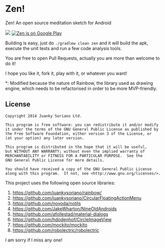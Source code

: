 # Zen!
Zen! An open source meditation sketch for Android

![](http://media.virbcdn.com/cdn_images/resize_1600x1600/92/d65d52c322f4a89a-zen-screenshot.png)
[![Zen is on Google Play](http://developer.android.com/images/brand/en_generic_rgb_wo_60.png)](https://play.google.com/store/apps/details?id=zen.meditation.android)

Building is easy, just do `./gradlew clean zen` and it will build the apk, execute the unit tests and run a few code analysis tools.

You are free to open Pull Requests, actually you are more than welcome to do it!

I hope you like it, fork it, play with it, or whatever you want!

*: Modified because the nature of Rainbow, the library used as drawing engine, which needs to be refactorised in order to be more MVP-friendly.

License
--------

    Copyright 2014 Juanky Soriano Ltd.

    This program is free software: you can redistribute it and/or modify
    it under the terms of the GNU General Public License as published by
    the Free Software Foundation, either version 3 of the License, or
    (at your option) any later version.

    This program is distributed in the hope that it will be useful,
    but WITHOUT ANY WARRANTY; without even the implied warranty of
    MERCHANTABILITY or FITNESS FOR A PARTICULAR PURPOSE.  See the
    GNU General Public License for more details.

    You should have received a copy of the GNU General Public License
    along with this program.  If not, see <http://www.gnu.org/licenses/>.

This project uses the following open source libraries:

1. https://github.com/juankysoriano/rainbow/
2. https://github.com/juankysoriano/CircularFloatingActionMenu
3. https://github.com/novoda/notils
4. https://github.com/JakeWharton/NineOldAndroids
5. https://github.com/afollestad/material-dialogs
6. https://github.com/hdodenhof/CircleImageView
7. https://github.com/mockito/mockito
8. https://github.com/robolectric/robolectric

I am sorry if I miss any one!
